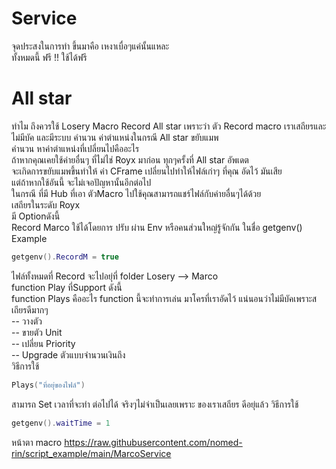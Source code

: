 # Service
จุดประสงในการทำ ขึ้นมาคือ เหงาเบื่อๆแค่นั้นแหละ <br />
ทั้งหมดนี้ ฟรี !! ใช้ได้ฟรี
# All star <br />
ทำไม ถึงควรใช้ Losery Macro Record All star 
เพราะว่า ตัว Record macro เราเสถียรและ ไม่มีบัค และมีระบบ คำนวน ค่าตำแหน่งในกรณี All star ขยับแมพ <br /> 
คำนวน หาค่าตำแหน่งที่เปลี่ยนไปคืออะไร <br /> 
ถ้าหากคุณเคยใช้ค่ายอื่นๆ ที่ไม่ไช่ Royx มาก่อน ทุกๆครั้งที่ All star อัพเดต<br /> 
จะเกิดการขยับแมพขึ้นทำให้ ค่า CFrame เปลี่ยนไปทำให้ไฟล์เก่าๆ ที่คุณ อัดไว้ มันเสีย<br /> 
แต่ถ้าหากใช้อันนี้ จะไม่เจอปัญหานั้นอีกต่อไป <br /> 
ในกรณี ที่มี Hub ที่เอา ตัวMacro  ไปใช้คุณสามารถแชร์ไฟล์กับค่ายอื่นๆได้ด้วย<br /> 
เสถียรในระดับ Royx <br />
มี Optionดังนี้  <br />
Record Marco ใช้ได้โดยการ ปรับ ผ่าน Env หรือคนส่วนใหญ่รู้จักกัน ในชื่อ getgenv()<br />
Example <br />
```lua
getgenv().RecordM = true
```
ไฟล์ทั้งหมดที่ Record จะไปอยุ่ที่ folder Losery --> Marco <br />
function Play ที่Support ดังนี้<br />
function Plays คืออะไร function นี้จะทำการเล่น มาโครที่เราอัดไว้ แน่นอนว่าไม่มีบัคเพราะสเถียรดีมากๆ
<br />
-- วางตัว  <br />
-- ขายตัว Unit  <br />
-- เปลี่ยน Priority <br />
-- Upgrade ตัวแบบจำนวนเงินถึง  <br />
วิธีการใช้ 
```lua
Plays("ที่อยุ่ของไฟล์")
```
สามารถ Set เวลาที่จะทำ ต่อไปได้ จริงๆไม่จำเป็นเลยเพราะ ของเราเสถียร ดีอยุ่แล้ว
วิธีการใช้ 
```lua
getgenv().waitTime = 1
```
หน้าตา macro https://raw.githubusercontent.com/nomed-rin/script_example/main/MarcoService
